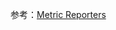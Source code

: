 

参考：[Metric Reporters](https://nightlies.apache.org/flink/flink-docs-release-1.13/docs/deployment/metric_reporters/)
